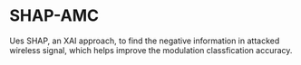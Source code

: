 # SHAP-AMC
Ues SHAP, an XAI approach, to find the negative information in attacked wireless signal, which helps improve the modulation classfication accuracy.
